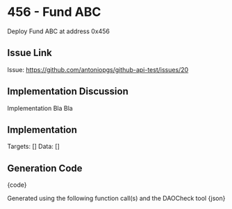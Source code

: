 

# 456 - Fund ABC
Deploy Fund ABC at address 0x456

## Issue Link
Issue: https://github.com/antoniopgs/github-api-test/issues/20

## Implementation Discussion
Implementation Bla Bla

## Implementation
Targets: []
Data: []

## Generation Code
{code}

Generated using the following function call(s) and the DAOCheck tool
{json}

